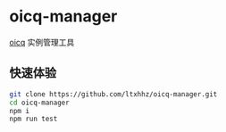 # oicq-manager

[oicq](https://github.com/takayama-lily/oicq) 实例管理工具

## 快速体验
```bash
git clone https://github.com/ltxhhz/oicq-manager.git
cd oicq-manager
npm i
npm run test
```